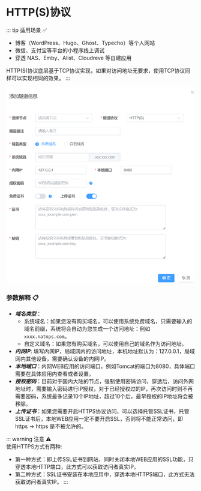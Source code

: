 # HTTP(S)协议

::: tip 适用场景 ✅
 - 博客（WordPress、Hugo、Ghost、Typecho）等个人网站
 - 微信、支付宝等平台的小程序线上调试
 - 穿透 NAS、Emby、Alist、Cloudreve 等自建应用

HTTP(S)协议底层基于TCP协议实现，如果对访问地址无要求，使用TCP协议同样可以实现相同的效果。
::: 


![https](/https.png)

### 参数解释 📋
- ***域名类型***：
    - 系统域名：如果您没有购买域名，可以使用系统免费域名，只需要输入的域名前缀，系统将会自动为您生成一个访问地址：例如 `xxxx.natnps.com`。
    - 自定义域名：如果您有购买域名，可以使用自己的域名作为访问地址。
- ***内网IP***: 填写内网IP，局域网内的访问地址，本机地址默认为：127.0.0.1，局域网内其他设备，需要确认设备的内网IP。
- ***本地端口***：内网WEB应用的访问端口，例如Tomcat的端口为8080，具体端口需要在具体应用内查看或者设置。
- ***授权密码***：目前对于国内大陆的节点，强制使用密码访问，穿透后，访问外网地址时，需要输入密码进行IP授权，对于已经授权过的IP，再次访问时则不再需要密码，系统最多记录10个IP地址，超过10个后，最早授权的IP地址将会被移除。
- ***上传证书***：如果您需要开启HTTPS协议访问，可以选择托管SSL证书，托管SSL证书后，本地WEB应用一定不要开启SSL，否则将不能正常访问，即 https -> https 是不被允许的。



::: warning  注意 ⚠️  
使用HTTPS方式有两种:
- 第一种方式：即上传SSL证书到网站，同时关闭本地WEB应用的SSL功能，只穿透本地HTTP端口，此方式可以获取访问者真实IP。
- 第二种方式：SSL证书安装在本地应用中，穿透本地HTTPS端口，此方式无法获取访问者真实IP。
:::
